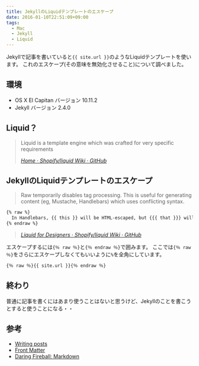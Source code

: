 ```yaml
---
title: JekyllのLiquidテンプレートのエスケープ
date: 2016-01-10T22:51:09+09:00
tags:
  - Mac
  - Jekyll
  - Liquid
---
```

Jekyllで記事を書いていると`{{ site.url }}`のようなLiquidテンプレートを使います。
これのエスケープ(その意味を無効化させること)について調べました。

<!-- more -->

## 環境

* OS X El Capitan バージョン 10.11.2
* Jekyll バージョン 2.4.0

## Liquid？

> Liquid is a template engine which was crafted for very specific requirements
>
> <cite>[Home · Shopify/liquid Wiki · GitHub](https://github.com/Shopify/liquid/wiki)</cite>

## JekyllのLiquidテンプレートのエスケープ

> Raw temporarily disables tag processing. This is useful for generating content (eg, Mustache, Handlebars) which uses conflicting syntax.
>
``` md
{% raw %}
  In Handlebars, {{ this }} will be HTML-escaped, but {{{ that }}} will not.
{% endraw %}
```
>
> <cite>[Liquid for Designers · Shopify/liquid Wiki · GitHub](https://github.com/Shopify/liquid/wiki/Liquid-for-Designers#raw)</cite>

エスケープするには`{％ raw ％}`と`{％ endraw ％}`で囲みます。
ここでは`{％ raw ％}`をさらにエスケープしなくてもいいように`%`を全角にしています。

``` md
{％ raw ％}{{ site.url }}{％ endraw ％}
```

## 終わり

普通に記事を書くにはあまり使うことはないと思うけど、Jekyllのことを書こうとすると使うことになる・・

## 参考

* [Writing posts](http://jekyllrb.com/docs/posts/)
* [Front Matter](http://jekyllrb.com/docs/frontmatter/)
* [Daring Fireball: Markdown](http://daringfireball.net/projects/markdown/)
